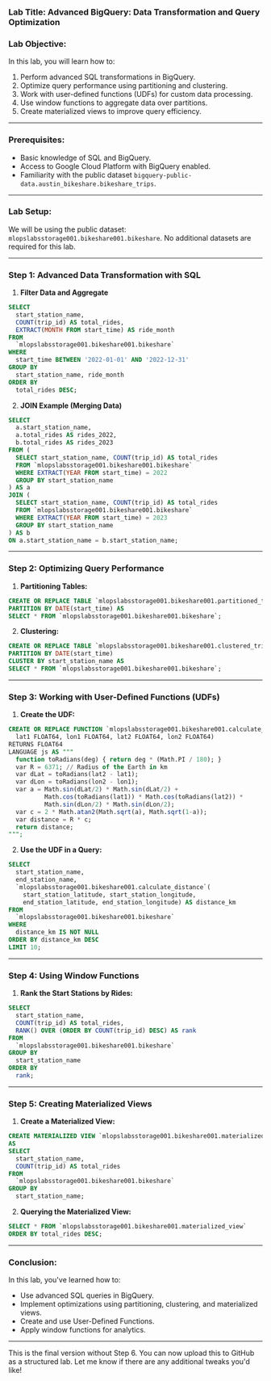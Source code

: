 ### Lab Title: **Advanced BigQuery: Data Transformation and Query Optimization**

### Lab Objective:
In this lab, you will learn how to:
1. Perform advanced SQL transformations in BigQuery.
2. Optimize query performance using partitioning and clustering.
3. Work with user-defined functions (UDFs) for custom data processing.
4. Use window functions to aggregate data over partitions.
5. Create materialized views to improve query efficiency.

---

### Prerequisites:
- Basic knowledge of SQL and BigQuery.
- Access to Google Cloud Platform with BigQuery enabled.
- Familiarity with the public dataset `bigquery-public-data.austin_bikeshare.bikeshare_trips`.

---

### Lab Setup:

We will be using the public dataset: `mlopslabsstorage001.bikeshare001.bikeshare`. No additional datasets are required for this lab.

---

### Step 1: **Advanced Data Transformation with SQL**

1. **Filter Data and Aggregate**

```sql
SELECT 
  start_station_name,
  COUNT(trip_id) AS total_rides,
  EXTRACT(MONTH FROM start_time) AS ride_month
FROM 
  `mlopslabsstorage001.bikeshare001.bikeshare`
WHERE 
  start_time BETWEEN '2022-01-01' AND '2022-12-31'
GROUP BY 
  start_station_name, ride_month
ORDER BY 
  total_rides DESC;
```

2. **JOIN Example (Merging Data)**

```sql
SELECT 
  a.start_station_name, 
  a.total_rides AS rides_2022, 
  b.total_rides AS rides_2023
FROM (
  SELECT start_station_name, COUNT(trip_id) AS total_rides
  FROM `mlopslabsstorage001.bikeshare001.bikeshare`
  WHERE EXTRACT(YEAR FROM start_time) = 2022
  GROUP BY start_station_name
) AS a
JOIN (
  SELECT start_station_name, COUNT(trip_id) AS total_rides
  FROM `mlopslabsstorage001.bikeshare001.bikeshare`
  WHERE EXTRACT(YEAR FROM start_time) = 2023
  GROUP BY start_station_name
) AS b
ON a.start_station_name = b.start_station_name;
```

---

### Step 2: **Optimizing Query Performance**

1. **Partitioning Tables:**

```sql
CREATE OR REPLACE TABLE `mlopslabsstorage001.bikeshare001.partitioned_trips`
PARTITION BY DATE(start_time) AS
SELECT * FROM `mlopslabsstorage001.bikeshare001.bikeshare`;
```

2. **Clustering:**

```sql
CREATE OR REPLACE TABLE `mlopslabsstorage001.bikeshare001.clustered_trips`
PARTITION BY DATE(start_time)
CLUSTER BY start_station_name AS
SELECT * FROM `mlopslabsstorage001.bikeshare001.bikeshare`;
```

---

### Step 3: **Working with User-Defined Functions (UDFs)**

1. **Create the UDF:**

```sql
CREATE OR REPLACE FUNCTION `mlopslabsstorage001.bikeshare001.calculate_distance`(
  lat1 FLOAT64, lon1 FLOAT64, lat2 FLOAT64, lon2 FLOAT64)
RETURNS FLOAT64
LANGUAGE js AS """
  function toRadians(deg) { return deg * (Math.PI / 180); }
  var R = 6371; // Radius of the Earth in km
  var dLat = toRadians(lat2 - lat1);
  var dLon = toRadians(lon2 - lon1);
  var a = Math.sin(dLat/2) * Math.sin(dLat/2) +
          Math.cos(toRadians(lat1)) * Math.cos(toRadians(lat2)) *
          Math.sin(dLon/2) * Math.sin(dLon/2);
  var c = 2 * Math.atan2(Math.sqrt(a), Math.sqrt(1-a));
  var distance = R * c;
  return distance;
""";
```

2. **Use the UDF in a Query:**

```sql
SELECT 
  start_station_name, 
  end_station_name, 
  `mlopslabsstorage001.bikeshare001.calculate_distance`(
    start_station_latitude, start_station_longitude, 
    end_station_latitude, end_station_longitude) AS distance_km
FROM 
  `mlopslabsstorage001.bikeshare001.bikeshare`
WHERE 
  distance_km IS NOT NULL
ORDER BY distance_km DESC
LIMIT 10;
```

---

### Step 4: **Using Window Functions**

1. **Rank the Start Stations by Rides:**

```sql
SELECT 
  start_station_name,
  COUNT(trip_id) AS total_rides,
  RANK() OVER (ORDER BY COUNT(trip_id) DESC) AS rank
FROM 
  `mlopslabsstorage001.bikeshare001.bikeshare`
GROUP BY 
  start_station_name
ORDER BY 
  rank;
```

---

### Step 5: **Creating Materialized Views**

1. **Create a Materialized View:**

```sql
CREATE MATERIALIZED VIEW `mlopslabsstorage001.bikeshare001.materialized_view`
AS 
SELECT 
  start_station_name, 
  COUNT(trip_id) AS total_rides
FROM 
  `mlopslabsstorage001.bikeshare001.bikeshare`
GROUP BY 
  start_station_name;
```

2. **Querying the Materialized View:**

```sql
SELECT * FROM `mlopslabsstorage001.bikeshare001.materialized_view`
ORDER BY total_rides DESC;
```

---

### Conclusion:
In this lab, you've learned how to:
- Use advanced SQL queries in BigQuery.
- Implement optimizations using partitioning, clustering, and materialized views.
- Create and use User-Defined Functions.
- Apply window functions for analytics.

---

This is the final version without Step 6. You can now upload this to GitHub as a structured lab. Let me know if there are any additional tweaks you'd like!
